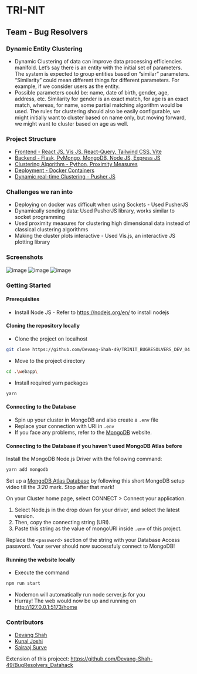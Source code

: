 # TRI-NIT
## Team - Bug Resolvers

### Dynamic Entity Clustering
- Dynamic Clustering of data can improve data processing efficiencies manifold. Let’s say there is an entity with the initial set of parameters. The system is expected to group entities based on “similar” parameters. “Similarity” could mean different things for different parameters. For example, if we consider users as the entity.
- Possible parameters could be: name, date of birth, gender, age, address, etc. Similarity for gender is an exact match, for age is an exact match, whereas, for name, some partial matching algorithm would be used. The rules for clustering should also be easily configurable, we might initially want to cluster based on name only, but moving forward, we might want to cluster based on age as well.

### Project Structure
- [Frontend - React JS, Vis JS, React-Query, Tailwind CSS, Vite](https://github.com/Devang-Shah-49/TRINIT_BUGRESOLVERS_DEV_04/tree/main/webapp)
- [Backend - Flask, PyMongo, MongoDB, Node JS, Express JS](https://github.com/Devang-Shah-49/TRINIT_BUGRESOLVERS_DEV_04/tree/main/api/users)
- [Clustering Algorithm - Python, Proximity Measures](https://github.com/Devang-Shah-49/TRINIT_BUGRESOLVERS_DEV_04/tree/main/api/clusters)
- [Deployment - Docker Containers](https://github.com/Devang-Shah-49/TRINIT_BUGRESOLVERS_DEV_04/blob/main/dockerfile)
- [Dynamic real-time Clustering - Pusher JS](https://github.com/Devang-Shah-49/TRINIT_BUGRESOLVERS_DEV_04/blob/main/api/clusters/cluster.py)

### Challenges we ran into
- Deploying on docker was difficult when using Sockets - Used PusherJS
- Dynamically sending data: Used PusherJS library, works similar to socket programming
- Used proximity measures for clustering high dimensional data instead of classical clustering algorithms
- Making the cluster plots interactive - Used Vis.js, an interactive JS plotting library

### Screenshots
![image](https://user-images.githubusercontent.com/80088008/221364457-3ed0d571-2843-4136-beb8-f0e75edc9139.png)
![image](https://user-images.githubusercontent.com/80088008/221364501-cb853806-f4cd-455a-bac7-46261b48ba19.png)
![image](https://user-images.githubusercontent.com/80088008/221364646-ab0a37ef-8676-40e3-b42b-59e0630fc221.png)

### Getting Started

#### Prerequisites
- Install Node JS - Refer to https://nodejs.org/en/ to install nodejs

#### Cloning the repository locally
- Clone the project on localhost
```bash
git clone https://github.com/Devang-Shah-49/TRINIT_BUGRESOLVERS_DEV_04.git
```
- Move to the project directory
```bash
cd .\webapp\
```
- Install required yarn packages
```bash
yarn
```
#### Connecting to the Database
- Spin up your cluster in MongoDB and also create a `.env` file
- Replace your connection with URI in `.env`
- If you face any problems, refer to the [MongoDB](https://www.mongodb.com/blog/postquick-start-nodejs-mongodb--how-to-get-connected-to-your-database) website.

#### Connecting to the Database if you haven't used MongoDB Atlas before
Install the MongoDB Node.js Driver with the following command:
```bash
yarn add mongodb
```

Set up a [MongoDB Atlas Database](https://www.youtube.com/watch?v=rPqRyYJmx2g) by following this short MongoDB setup video till the *3:20* mark. Stop after that mark!

On your Cluster home page, select CONNECT > Connect your application. 
1. Select Node.js in the drop down for your driver, and select the latest version. 
2. Then, copy the connecting string (URI).
3. Paste this string as the value of mongoURI inside `.env` of this project.

Replace the `<password>` section of the string with your Database Access password. Your server should now successfuly connect to MongoDB!

#### Running the website locally
- Execute the command 
```bash
npm run start
```
- Nodemon will automatically run node server.js for you
- Hurray! The web would now be up and running on http://127.0.0.1:5173/home

### Contributors
- [Devang Shah](https://github.com/Devang-Shah-49)
- [Kunal Joshi](https://github.com/kunalx86)
- [Sairaaj Surve](https://github.com/SairaajSurve)

Extension of this projecct: https://github.com/Devang-Shah-49/BugResolvers_Datahack

